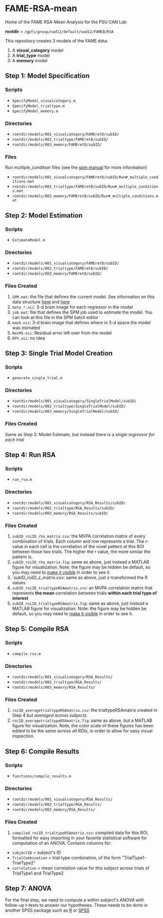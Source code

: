 # FAME-RSA-mean
Home of the FAME RSA-Mean Analysis for the PSU CAN Lab

**rootdir** = `/gpfs/group/nad12/default/nad12/FAME8/RSA`

This repository creates 3 models of the FAME data:

1. A **visual_category** model
2. A **trial_type** model
3. A **memory** model

## Step 1: Model Specification

### Scripts 

- `SpecifyModel_visualcategory.m`
- `SpecifyModel_trialtype.m`
- `SpecifyModel_memory.m`

### Directories  

- `rootdir/models/001_visualcategory/FAMEret8/subID/`
- `rootdir/models/002_trialtype/FAMEret8/subID/`
- `rootdir/models/003_memory/FAMEret8/subID/`

### Files  

Run multiple_condition files (see the [spm manual](http://www.fil.ion.ucl.ac.uk/spm/doc/manual.pdf) for more information)

- `rootdir/models/001_visualcategory/FAMEret8/subID/Run#_multiple_conditions.mat`
- `rootdir/models/002_trialtype/FAMEret8/subID/Run#_multiple_conditions.mat`
- `rootdir/models/003_memory/FAMEret8/subID/Run#_multiple_conditions.mat`

## Step 2: Model Estimation

### Scripts 

- `EstimateModel.m`

### Directories  

- `rootdir/models/001_visualcategory/FAMEret8/subID/`
- `rootdir/models/002_trialtype/FAMEret8/subID/`
- `rootdir/models/003_memory/FAMEret8/subID/`

### Files Created 

1. `SPM.mat`: the file that defines the current model. See information on this data structure [here](http://people.duke.edu/~njs28/spmdatastructure.htm) and [here](http://andysbrainblog.blogspot.com/2013/10/whats-in-spmmat-file.html)
2. `beta_*.nii`: 3-d brain image for each regressor in the model
3. `job.mat`: file that defines the SPM job used to estimate the model. You can look at this file in the SPM batch editor
4. `mask.nii`: 3-d brain image that defines where in 3-d space the model was esimated
5. `ResMS.nii`: Residual error left over from the model
6. `RPV.nii`: no idea

## Step 3: Single Trial Model Creation

### Scripts 

- `generate_single_trial.m`

### Directories  

- `rootdir/models/001_visualcategory/SingleTrialModel/subID/`
- `rootdir/models/002_trialtype/SingleTrialModel/subID/`
- `rootdir/models/003_memory/SingleTrialModel/subID/`

### Files Created 

Same as Step 2: Model Estimate, but instead there is a *single regressor for each trial*

## Step 4: Run RSA

### Scripts 

- `run_rsa.m`

### Directories  

- `rootdir/models/001_visualcategory/RSA_Results/subID/`
- `rootdir/models/002_trialtype/RSA_Results/subID/`
- `rootdir/models/003_memory/RSA_Results/subID/`

### Files Created 

1. `subID_roiID_rho_matrix.csv`: the MVPA correlation matrix of every combination of trials. Each column and row represents a trial. The r-value in each cell is the correlation of the voxel pattern at this ROI between those two trials. The higher the r value, the more similar the pattern is.
2. `subID_roiID_rho_matrix.fig`: same as above, just instead a MATLAB figure for visualization. Note: the figure may be hidden be default, so you may need to [make it visible](https://www.mathworks.com/help/matlab/ref/figure-properties.html) in order to see it.
3. `subID_roiID_z_matrix.csv: same as above, just z-transformed the R values
4. `subID_roiID_trialtypeRSAmatrix.csv`: an MVPA correlation matrix that represents **the mean** correlation between trials **within each trial type of interest**
5. `subID_roiID_trialtypeRSAmatrix.fig`: same as above, just instead a MATLAB figure for visualization. Note: the figure may be hidden be default, so you may need to [make it visible](https://www.mathworks.com/help/matlab/ref/figure-properties.html) in order to see it.

## Step 5: Compile RSA

### Scripts 

- `compile_rsa.m`

### Directories  

- `rootdir/models/001_visualcategory/RSA_Results/`
- `rootdir/models/002_trialtype/RSA_Results/`
- `rootdir/models/003_memory/RSA_Results/`

### Files Created 

1. `roiID_averagetrialtypeRSAmatrix.csv`: the trialtypeRSAmatrix created in Step 4 but *averaged across subjects*.
2. `roiID_averagetrialtypeRSAmatrix.fig`: same as above, but a MATLAB figure for visualization. Note, the color scale of these figures has been edited to be the *same across all ROIs*, in order to allow for easy visual inspection.

## Step 6: Compile Results

### Scripts

- `functions/compile_results.m`

### Directories

- `rootdir/models/001_visualcategory/RSA_Results/`
- `rootdir/models/002_trialtype/RSA_Results/`
- `rootdir/models/003_memory/RSA_Results/`

### Files Created 

1. `compiled_roiID_trialtypeRSAmatrix.csv`: compiled data for this ROI, formatted for easy importing in your favorite statistical software for computation of an ANOVA. Contains columns for:

- `subjectID` = subject's ID
- `TrialCombination` = trial type combination, of the form "TrialType1-TrialType2"
- `correlation` = mean correlation value for this subject across trials of TrialType1 and TrialType2

## Step 7: ANOVA

For the final step, we need to compute a within subject's ANOVA with follow-up t-tests to answer our hypotheses. These needs to be done in another SPSS package such as [R](https://www.r-project.org/) or [SPSS](https://www.ibm.com/us-en/marketplace/spss-statistics)
